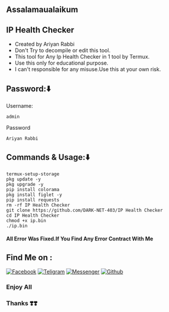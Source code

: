 
## Assalamaualaikum
## IP Health Checker 
* Created by Ariyan Rabbi
* Don't Try to decompile or edit this tool.
* This tool for Any Ip Health Checker in 1 tool by Termux.
* Use this only for educational purpose.
* I can't responsible for any misuse.Use this at your own risk.
## Password:⬇️
Username:
````
admin
````
Password
````
Ariyan Rabbi
````
## Commands & Usage:⬇️
````
termux-setup-storage
pkg update -y
pkg upgrade -y
pip install colorama
pkg install figlet -y
pip install requests
rm -rf IP Health Checker
git clone https://github.com/DARK-NET-403/IP Health Checker
cd IP Health Checker
chmod +x ip.bin
./ip.bin
````
#### All Error Was Fixed.If You Find Any Error Contract With Me

## Find Me on :

[![Facebook](https://img.shields.io/badge/Facebook-green?style=for-the-badge&logo=facebook)](https://www.facebook.com/share/1FiCkCecyD/)
[![Teligram](https://img.shields.io/badge/Chat-Teligram-blue?style=for-the-badge&logo=teligram)](https://t.me/DARK_NET_403)
[![Messenger](https://img.shields.io/badge/Chat-Messenger-blue?style=for-the-badge&logo=messenger)](https://m.me/DARK.NET.403)
[![Github](https://img.shields.io/badge/Github-Github-143green?style=for-the-badge&logo=github)](https://github.com/DARK-NET-403)


### Enjoy All
### Thanks ❣️❣️
